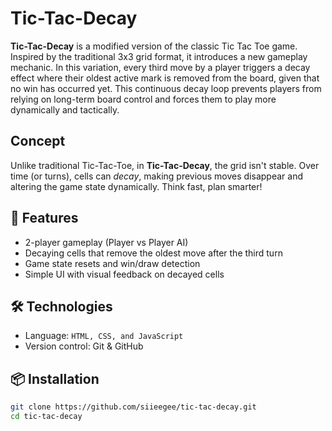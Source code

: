 # Tic-Tac-Decay

**Tic-Tac-Decay** is a modified version of the classic Tic Tac Toe game. Inspired by the traditional 3x3 grid format, it introduces a new gameplay mechanic. In this variation, every third move by a player triggers a decay effect where their oldest active mark is removed from the board, given that no win has occurred yet. This continuous decay loop prevents players from relying on long-term board control and forces them to play more dynamically and tactically.

## Concept

Unlike traditional Tic-Tac-Toe, in **Tic-Tac-Decay**, the grid isn't stable. Over time (or turns), cells can *decay*, making previous moves disappear and altering the game state dynamically. Think fast, plan smarter!

## 🚀 Features

- 2-player gameplay (Player vs Player AI)
- Decaying cells that remove the oldest move after the third turn
- Game state resets and win/draw detection
- Simple UI with visual feedback on decayed cells

## 🛠️ Technologies

- Language: `HTML, CSS, and JavaScript`
- Version control: Git & GitHub

## 📦 Installation

```bash
git clone https://github.com/siieegee/tic-tac-decay.git
cd tic-tac-decay
